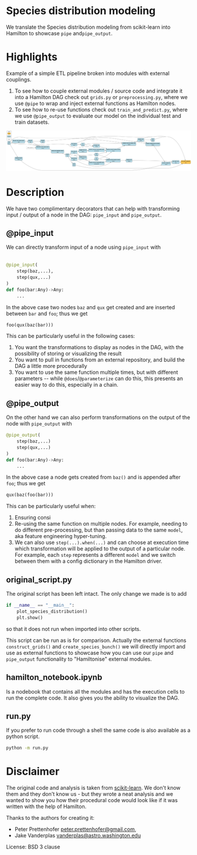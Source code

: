 # Species distribution modeling

We translate the Species distribution modeling from scikit-learn into Hamilton to showcase `pipe` and`pipe_output`.

# Highlights
 Example of a simple ETL pipeline broken into modules with external couplings.

1) To see how to couple external modules / source code and integrate it into a Hamilton DAG check out `grids.py` or `preprocessing.py`, where we use `@pipe` to wrap and inject external functions as Hamilton nodes.
2) To see how to re-use functions check out `train_and_predict.py`, where we use `@pipe_output` to evaluate our model on the individual test and train datasets.

![image info](./dag.png)

# Description
We have two complimentary decorators that can help with transforming input / output of a node in the DAG: `pipe_input` and `pipe_output`.

## @pipe_input
We can directly transform input of a node using `pipe_input` with
```python

@pipe_input(
    step(baz,...),
    step(qux,...)
)
def foo(bar:Any)->Any:
    ...
```
In the above case two nodes `baz` and `qux` get created and are inserted between `bar` and `foo`; thus we get
```python
foo(qux(baz(bar)))
```

This can be particularly useful in the following cases:
1.  You want the transformations to display as nodes in the DAG, with the possibility of storing or visualizing
    the result
2. You want to pull in functions from an external repository, and build the DAG a little more procedurally
3. You want to use the same function multiple times, but with different parameters -- while `@does`/`@parameterize` can
do this, this presents an easier way to do this, especially in a chain.


## @pipe_output
On the other hand we can also perform transformations on the output of the node with `pipe_output` with
```python
@pipe_output(
    step(baz,...)
    step(qux,...)
)
def foo(bar:Any)->Any:
    ...
```
In the above case a node gets created from `baz()` and is appended after `foo`; thus we get
```python
qux(baz(foo(bar)))
```

This can be particularly useful when:
1. Ensuring consi
2. Re-using the same function on multiple nodes. For example, needing to do different pre-processing, but than passing data to the same `model`, aka feature engineering hyper-tuning.
3. We can also use `step(...).when(...)` and can choose at execution time which transformation will be applied to the output of a particular node. For example, each `step` represents a different `model` and we switch between them with a config dictionary in the Hamilton driver.

## original_script.py
The original script has been left intact. The only change we made is to add
```python
if __name__ == "__main__":
    plot_species_distribution()
    plt.show()

```
so that it does not run when imported into other scripts.

This script can be run as is for comparison. Actually the external functions `construct_grids()` and `create_species_bunch()` we will directly import and use as external functions to showcase how you can use our `pipe` and `pipe_output` functionality to "Hamiltonise" external modules.

## hamilton_notebook.ipynb
Is a nodebook that contains all the modules and has the execution cells to run the complete code. It also gives you the ability to visualize the DAG.

## run.py
If you prefer to run code through a shell the same code is also available as a python script.


```bash
python -m run.py
```



# Disclaimer
The original code and analysis is taken from [scikit-learn](https://scikit-learn.org/stable/auto_examples/applications/plot_species_distribution_modeling.html).
We don't know them and they don't know us - but they wrote a neat analysis and we wanted to show you how their procedural code would look like if it was written with the help of Hamilton.

Thanks to the authors for creating it:
- Peter Prettenhofer <peter.prettenhofer@gmail.com>,
- Jake Vanderplas <vanderplas@astro.washington.edu>

License: BSD 3 clause
